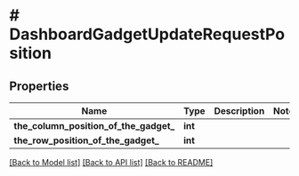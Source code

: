 # # DashboardGadgetUpdateRequestPosition

## Properties

Name | Type | Description | Notes
------------ | ------------- | ------------- | -------------
**the_column_position_of_the_gadget_** | **int** |  |
**the_row_position_of_the_gadget_** | **int** |  |

[[Back to Model list]](../../README.md#models) [[Back to API list]](../../README.md#endpoints) [[Back to README]](../../README.md)
